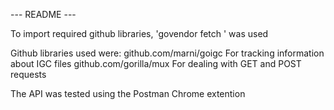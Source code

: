 --- README ---

To import required github libraries, 'govendor fetch <url>' was used

Github libraries used were:
    github.com/marni/goigc      For tracking information about IGC files
    github.com/gorilla/mux      For dealing with GET and POST requests

The API was tested using the Postman Chrome extention